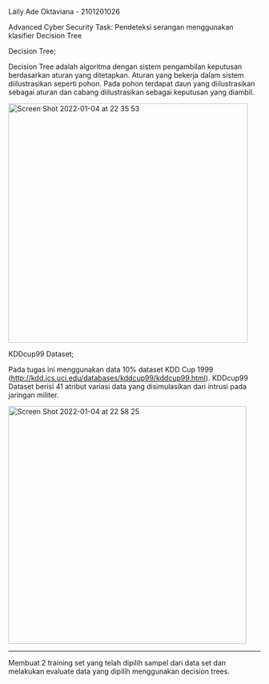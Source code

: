Laily Ade Oktaviana - 2101201026 

Advanced Cyber Security
Task: Pendeteksi serangan menggunakan klasifier Decision Tree

Decision Tree;

Decision Tree adalah algoritma dengan sistem pengambilan keputusan berdasarkan aturan yang ditetapkan. Aturan yang bekerja dalam sistem diilustrasikan seperti pohon. Pada pohon terdapat daun yang diilustrasikan sebagai aturan dan cabang diilustrasikan sebagai keputusan yang diambil. 

<img width="478" alt="Screen Shot 2022-01-04 at 22 35 53" src="https://user-images.githubusercontent.com/73576347/148083739-223e47ec-5d9c-40b9-8bb8-84855e5dd3d7.png">

KDDcup99 Dataset;

Pada tugas ini menggunakan data 10% dataset KDD Cup 1999 (http://kdd.ics.uci.edu/databases/kddcup99/kddcup99.html). KDDcup99 Dataset berisi 41 atribut variasi data yang disimulasikan dari intrusi pada jaringan militer.

<img width="475" alt="Screen Shot 2022-01-04 at 22 58 25" src="https://user-images.githubusercontent.com/73576347/148086948-a724e84c-9d56-4a9d-b653-d6186a53bf8d.png">

--------
Membuat 2 training set yang telah dipilih sampel dari data set dan melakukan evaluate data yang dipilih menggunakan decision trees. 
